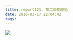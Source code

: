 ```yaml
---
title: report121. 第二學期開始
date: 2016-03-17 22:04:42
tags:
---
```

![](https://i.loli.net/2017/12/25/5a4110ead963e.jpg)
